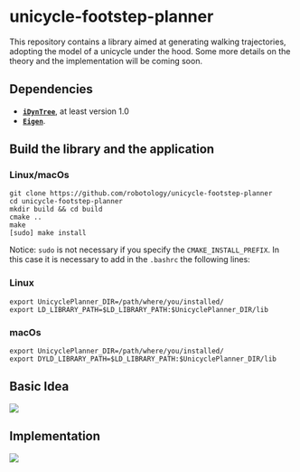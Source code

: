 # unicycle-footstep-planner
This repository contains a library aimed at generating walking trajectories, adopting the model of a unicycle under the hood. Some more details on the theory and the implementation will be coming soon.

## Dependencies

- **[``iDynTree``](https://github.com/robotology/idyntree)**, at least version 1.0
- **[``Eigen``](https://eigen.tuxfamily.org/)**.

## Build the library and the application
### Linux/macOs
```
git clone https://github.com/robotology/unicycle-footstep-planner
cd unicycle-footstep-planner
mkdir build && cd build
cmake ..
make
[sudo] make install
```
Notice: ``sudo`` is not necessary if you specify the ``CMAKE_INSTALL_PREFIX``. In this case it is necessary to add in the ``.bashrc`` the following lines:
### Linux
```
export UnicyclePlanner_DIR=/path/where/you/installed/
export LD_LIBRARY_PATH=$LD_LIBRARY_PATH:$UnicyclePlanner_DIR/lib
```

### macOs
```
export UnicyclePlanner_DIR=/path/where/you/installed/
export DYLD_LIBRARY_PATH=$LD_LIBRARY_PATH:$UnicyclePlanner_DIR/lib
```
## Basic Idea
<img src="https://user-images.githubusercontent.com/18591940/35742336-68cbf374-083a-11e8-8393-c0a5ea268866.gif">

## Implementation
<img src="https://user-images.githubusercontent.com/18591940/35742348-71071cb2-083a-11e8-97a7-3577d997df8f.gif">
